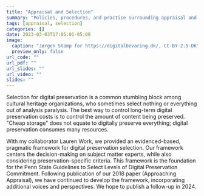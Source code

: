 ```yaml
---
title: "Appraisal and Selection"
summary: "Policies, procedures, and practice surrounding appraisal and selection for digital preservation."
tags: [appraisal, selection]
categories: []
date: 2023-03-03T17:05:01-05:00
image:
  caption: "Jørgen Stamp for https://digitalbevaring.dk/, CC-BY-2.5-DK"
  preview_only: false
url_code: ""
url_pdf: ""
url_slides: ""
url_video: ""
slides: ""
---
```

Selection for digital preservation is a common stumbling block among cultural heritage organizations, who sometimes select nothing or everything out of analysis paralysis. The best way to control long-term digital preservation costs is to control the amount of content being preserved. "Cheap storage" does not equate to digitally preserve everything; digital preservation consumes many resources.

With my collaborator Lauren Work, we provided an evidenced-based, pragmatic framework for digital preservation selection. Our framework centers the decision-making on subject matter experts, while also considering preservation-specific criteria. This framework is the foundation for the Penn State Guidelines to Select Levels of Digital Preservation Commitment. Following publication of our 2018 paper (Approaching Appraisal), we have continued to develop the framework, incorporating additional voices and perspectives. We hope to publish a follow-up in 2024.